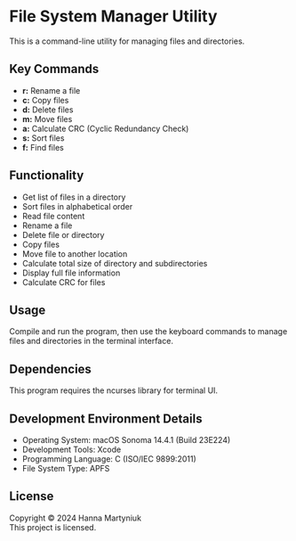 <h1>File System Manager Utility</h1>
<p>This is a command-line utility for managing files and directories.</p>
<h2>Key Commands</h2>
<ul>
        <li><strong>r:</strong> Rename a file</li>
        <li><strong>c:</strong> Copy files</li>
        <li><strong>d:</strong> Delete files</li>
        <li><strong>m:</strong> Move files</li>
        <li><strong>a:</strong> Calculate CRC (Cyclic Redundancy Check)</li>
        <li><strong>s:</strong> Sort files</li>
        <li><strong>f:</strong> Find files</li>
    </ul>
   <h2>Functionality</h2>
    <ul>
        <li>Get list of files in a directory</li>
        <li>Sort files in alphabetical order</li>
        <li>Read file content</li>
        <li>Rename a file</li>
        <li>Delete file or directory</li>
        <li>Copy files</li>
        <li>Move file to another location</li>
        <li>Calculate total size of directory and subdirectories</li>
        <li>Display full file information</li>
        <li>Calculate CRC for files</li>
    </ul>
    <h2>Usage</h2>
    <p>Compile and run the program, then use the keyboard commands to manage files and directories in the terminal interface.</p>
    <h2>Dependencies</h2>
    <p>This program requires the ncurses library for terminal UI.</p>
    <h2>Development Environment Details</h2>
<ul>
    <li>Operating System: macOS Sonoma 14.4.1 (Build 23E224)</li>
    <li>Development Tools: Xcode</li>
    <li>Programming Language: C (ISO/IEC 9899:2011)</li>
    <li>File System Type: APFS</li>
</ul>
  <h2>License</h2>
    <p>Copyright &copy; 2024 Hanna Martyniuk<br>
    This project is licensed.

